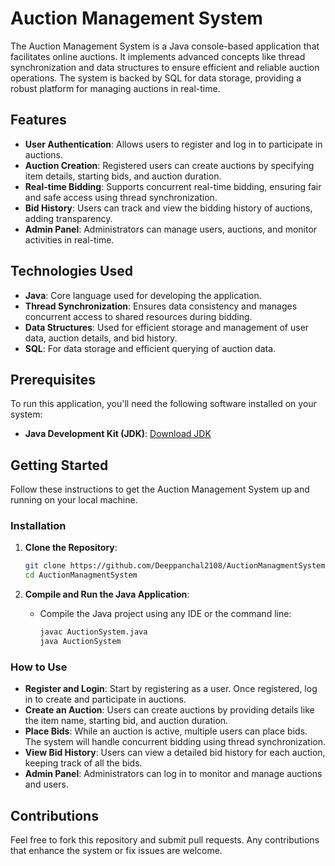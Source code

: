 # Auction Management System

The Auction Management System is a Java console-based application that facilitates online auctions. It implements advanced concepts like thread synchronization and data structures to ensure efficient and reliable auction operations. The system is backed by SQL for data storage, providing a robust platform for managing auctions in real-time.

## Features

- **User Authentication**: Allows users to register and log in to participate in auctions.
- **Auction Creation**: Registered users can create auctions by specifying item details, starting bids, and auction duration.
- **Real-time Bidding**: Supports concurrent real-time bidding, ensuring fair and safe access using thread synchronization.
- **Bid History**: Users can track and view the bidding history of auctions, adding transparency.
- **Admin Panel**: Administrators can manage users, auctions, and monitor activities in real-time.

## Technologies Used

- **Java**: Core language used for developing the application.
- **Thread Synchronization**: Ensures data consistency and manages concurrent access to shared resources during bidding.
- **Data Structures**: Used for efficient storage and management of user data, auction details, and bid history.
- **SQL**: For data storage and efficient querying of auction data.

## Prerequisites

To run this application, you'll need the following software installed on your system:

- **Java Development Kit (JDK)**: [Download JDK](https://www.oracle.com/java/technologies/javase-downloads.html)

## Getting Started

Follow these instructions to get the Auction Management System up and running on your local machine.

### Installation

1. **Clone the Repository**:
    ```bash
    git clone https://github.com/Deeppanchal2108/AuctionManagmentSystem.git
    cd AuctionManagmentSystem
    ```

2. **Compile and Run the Java Application**:
    - Compile the Java project using any IDE or the command line:
      ```bash
      javac AuctionSystem.java
      java AuctionSystem
      ```

### How to Use

- **Register and Login**: Start by registering as a user. Once registered, log in to create and participate in auctions.
- **Create an Auction**: Users can create auctions by providing details like the item name, starting bid, and auction duration.
- **Place Bids**: While an auction is active, multiple users can place bids. The system will handle concurrent bidding using thread synchronization.
- **View Bid History**: Users can view a detailed bid history for each auction, keeping track of all the bids.
- **Admin Panel**: Administrators can log in to monitor and manage auctions and users.

## Contributions

Feel free to fork this repository and submit pull requests. Any contributions that enhance the system or fix issues are welcome.


